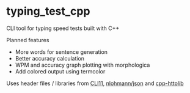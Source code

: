 # typing_test_cpp
CLI tool for typing speed tests built with C++

Planned features
- More words for sentence generation
- Better accuracy calculation
- WPM and accuracy graph plotting with morphologica 
- Add colored output using termcolor

Uses header files / libraries from [CLI11](https://github.com/CLIUtils/CLI11), [nlohmann/json](https://github.com/nlohmann/json) and [cpp-httplib](https://github.com/yhirose/cpp-httplib)